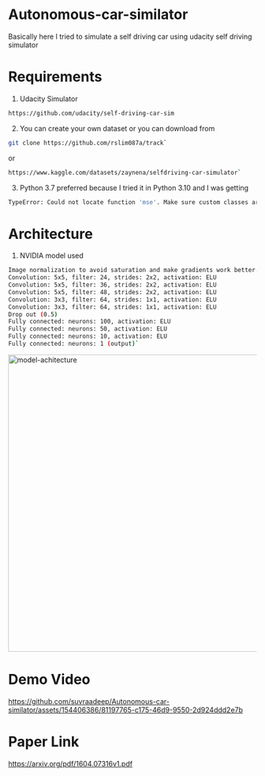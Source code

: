 # Autonomous-car-similator

Basically here I tried to simulate a self driving car using udacity self driving simulator

# Requirements

1. Udacity Simulator
```bash
https://github.com/udacity/self-driving-car-sim
```
2. You can create your own dataset or you can download from 
```bash
git clone https://github.com/rslim087a/track`
```
or
```bash
https://www.kaggle.com/datasets/zaynena/selfdriving-car-simulator`
```
3. Python 3.7 preferred because I tried it in Python 3.10 and I was getting
```bash
TypeError: Could not locate function 'mse'. Make sure custom classes are decorated with `@keras.saving.register_keras_serializable()`. Full object config: {'module': 'keras.metrics', 'class_name': 'function', 'config': 'mse', 'registered_name': 'mse'}
```

# Architecture 
1. NVIDIA model used
```bash
Image normalization to avoid saturation and make gradients work better.
Convolution: 5x5, filter: 24, strides: 2x2, activation: ELU
Convolution: 5x5, filter: 36, strides: 2x2, activation: ELU
Convolution: 5x5, filter: 48, strides: 2x2, activation: ELU
Convolution: 3x3, filter: 64, strides: 1x1, activation: ELU
Convolution: 3x3, filter: 64, strides: 1x1, activation: ELU
Drop out (0.5)
Fully connected: neurons: 100, activation: ELU
Fully connected: neurons: 50, activation: ELU
Fully connected: neurons: 10, activation: ELU
Fully connected: neurons: 1 (output)`
```
<img width="601" alt="model-achitecture" src="https://github.com/suvraadeep/Autonomous-car-similator/assets/154406386/29e71ffc-4c8d-4034-bd55-36bd48e91d3c">


# Demo Video
https://github.com/suvraadeep/Autonomous-car-similator/assets/154406386/81197765-c175-46d9-9550-2d924ddd2e7b


# Paper Link
https://arxiv.org/pdf/1604.07316v1.pdf
